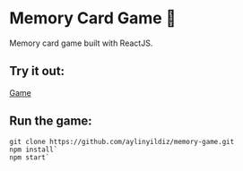 # Memory Card Game :mushroom:

Memory card game built with ReactJS.

## Try it out:
[Game](https://aylinyildiz.github.io/memory-game/)



## Run the game:

```
git clone https://github.com/aylinyildiz/memory-game.git
npm install`
npm start`
```


